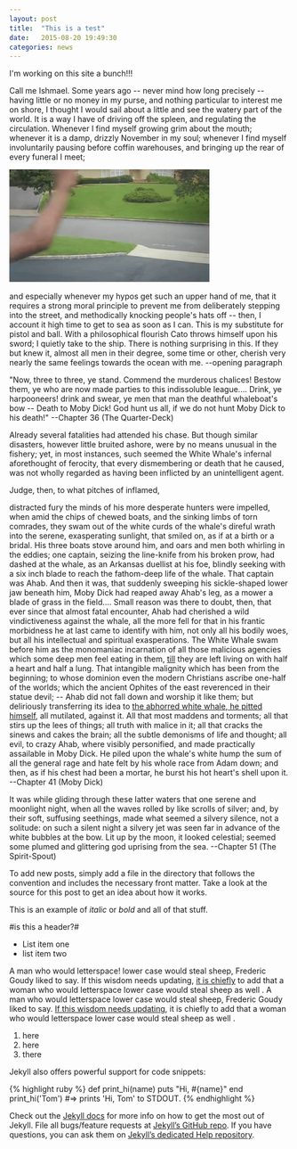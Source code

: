 ```yaml
---
layout: post
title:  "This is a test"
date:   2015-08-20 19:49:30
categories: news
---
```

I'm working on this site a bunch!!!

Call me Ishmael. Some years ago -- never mind how long precisely -- having little or no money in my purse, and nothing particular to interest me on shore, I thought I would sail about a little and see the watery part of the world. It is a way I have of driving off the spleen, and regulating the circulation. Whenever I find myself growing grim about the mouth; whenever it is a damp, drizzly November in my soul; whenever I find myself involuntarily pausing before coffin warehouses, and bringing up the rear of every funeral I meet;

<img src="/images/test.gif">

and especially whenever my hypos get such an upper hand of me, that it requires a strong moral principle to prevent me from deliberately stepping into the street, and methodically knocking people's hats off -- then, I account it high time to get to sea as soon as I can. This is my substitute for pistol and ball. With a philosophical flourish Cato throws himself upon his sword; I quietly take to the ship. There is nothing surprising in this. If they but knew it, almost all men in their degree, some time or other, cherish very nearly the same feelings towards the ocean with me. --opening paragraph

"Now, three to three, ye stand. Commend the murderous chalices! Bestow them, ye who are now made parties to this indissoluble league.... Drink, ye harpooneers! drink and swear, ye men that man the deathful whaleboat's bow -- Death to Moby Dick! God hunt us all, if we do not hunt Moby Dick to his death!" --Chapter 36 (The Quarter-Deck)

Already several fatalities had attended his chase. But though similar disasters, however little bruited ashore, were by no means unusual in the fishery; yet, in most instances, such seemed the White Whale's infernal aforethought of ferocity, that every dismembering or death that he caused, was not wholly regarded as having been inflicted by an unintelligent agent.

Judge, then, to what pitches of inflamed,

distracted fury the minds of his more desperate hunters were impelled, when amid the chips of chewed boats, and the sinking limbs of torn comrades, they swam out of the white curds of the whale's direful wrath into the serene, exasperating sunlight, that smiled on, as if at a birth or a bridal.
His three boats stove around him, and oars and men both whirling in the eddies; one captain, seizing the line-knife from his broken prow, had dashed at the whale, as an Arkansas duellist at his foe, blindly seeking with a six inch blade to reach the fathom-deep life of the whale. That captain was Ahab. And then it was, that suddenly sweeping his sickle-shaped lower jaw beneath him, Moby Dick had reaped away Ahab's leg, as a mower a blade of grass in the field.... Small reason was there to doubt, then, that ever since that almost fatal encounter, Ahab had cherished a wild vindictiveness against the whale, all the more fell for that in his frantic morbidness he at last came to identify with him, not only all his bodily woes, but all his intellectual and spiritual exasperations. The White Whale swam before him as the monomaniac incarnation of all those malicious agencies which some deep men feel eating in them, [till](http://never.com) they are left living on with half a heart and half a lung. That intangible malignity which has been from the beginning; to whose dominion even the modern Christians ascribe one-half of the worlds; which the ancient Ophites of the east reverenced in their statue devil; -- Ahab did not fall down and worship it like them; but deliriously transferring its idea to [the abhorred white whale, he pitted himself](http://never.com), all mutilated, against it. All that most maddens and torments; all that stirs up the lees of things; all truth with malice in it; all that cracks the sinews and cakes the brain; all the subtle demonisms of life and thought; all evil, to crazy Ahab, where visibly personified, and made practically assailable in Moby Dick. He piled upon the whale's white hump the sum of all the general rage and hate felt by his whole race from Adam down; and then, as if his chest had been a mortar, he burst his hot heart's shell upon it. --Chapter 41 (Moby Dick)

It was while gliding through these latter waters that one serene and moonlight night, when all the waves rolled by like scrolls of silver; and, by their soft, suffusing seethings, made what seemed a silvery silence, not a solitude: on such a silent night a silvery jet was seen far in advance of the white bubbles at the bow. Lit up by the moon, it looked celestial; seemed some plumed and glittering god uprising from the sea. --Chapter 51 (The Spirit-Spout)

To add new posts, simply add a file in the directory that follows the convention  and includes the necessary front matter. Take a look at the source for this post to get an idea about how it works.

This is an example of _italic_ or *bold* and all of that stuff.

#is this a header?#

- List item one
- list item two

A man who would letterspace! lower case would steal sheep, Frederic Goudy liked to say. If this wisdom needs updating, [it is chiefly](http://iveneverbeenhere.com) to add that a woman who would letterspace lower case would steal sheep as well . A man who would letterspace lower case would steal sheep, Frederic Goudy liked to say. [If this wisdom needs updating](#), it is chiefly to add that a woman who would letterspace lower case would steal sheep as well .

1. here
2. here
3. there

Jekyll also offers powerful support for code snippets:

{% highlight ruby %}
def print_hi(name)
  puts "Hi, #{name}"
end
print_hi('Tom')
#=> prints 'Hi, Tom' to STDOUT.
{% endhighlight %}

Check out the [Jekyll docs][jekyll] for more info on how to get the most out of Jekyll. File all bugs/feature requests at [Jekyll’s GitHub repo][jekyll-gh]. If you have questions, you can ask them on [Jekyll’s dedicated Help repository][jekyll-help].

[jekyll]:      http://jekyllrb.com
[jekyll-gh]:   https://github.com/jekyll/jekyll
[jekyll-help]: https://github.com/jekyll/jekyll-help
